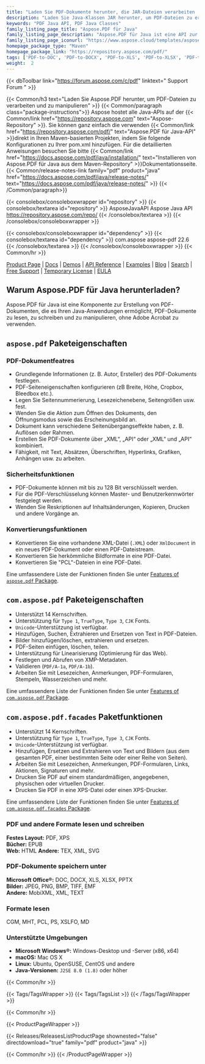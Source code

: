 ```yaml
---
title: "Laden Sie PDF-Dokumente herunter, die JAR-Dateien verarbeiten | Aspose.PDF-API"
description: "Laden Sie Java-Klassen JAR herunter, um PDF-Dateien zu erstellen, zu komprimieren und zu konvertieren. Unterstützt benutzerdefinierte Schriftarten, JavaScript, Lesezeichen, Bilder, Export, Anmerkungen, Formulare und Drucken."
keywords: "PDF Java API, PDF Java Classes"
family_listing_page_title: "Aspose.PDF für Java"
family_listing_page_description: "Aspose.PDF für Java ist eine API zur Erstellung von PDF-Dokumenten, mit der Java-Anwendungen PDF-Dokumente lesen, schreiben und bearbeiten können, ohne Adobe Acrobat zu verwenden. Es unterstützt die Arbeit mit PDF-, XFA-, TXT-, HTML-, PCL-, XML-, XPS- und Bilddateiformaten."
family_listing_page_iconurl: "https://www.aspose.cloud/templates/aspose/App_Themes/V3/images/pdf/272x272/aspose_pdf-for-java-min.png"
homepage_package_type: "Maven"
homepage_package_link: "https://repository.aspose.com/pdf/"
tags: ['PDF-to-DOC', 'PDF-to-DOCX', 'PDF-to-XLS', 'PDF-to-XLSX', 'PDF-to-PPTX', 'PDF-to-TIFF', 'PDF-to-SVG', 'PDF-to-EPUB', 'PDF-to-LaTeX', 'PDF-to-TeX', 'PDF-to-TXT', 'PDF-to-XPS', 'PDFA-to-PDF']
weight:  2
---
```


{{< dbToolbar link="https://forum.aspose.com/c/pdf" linktext=" Support Forum " >}}

{{< Common/h3 text="Laden Sie Aspose.PDF herunter, um PDF-Dateien zu verarbeiten und zu manipulieren"  >}}
{{< Common/paragraph class="package-instructions">}}
Aspose hostet alle Java-APIs auf der
{{< Common/link href="https://repository.aspose.com" text="Aspose-Repository"  >}}. Sie können ganz einfach die verwenden
{{< Common/link href="https://repository.aspose.com/pdf/" text="Aspose.PDF für Java-API"  >}}direkt in Ihren Maven-basierten Projekten, indem Sie folgende Konfigurationen zu Ihrer pom.xml hinzufügen. Für die detaillierten Anweisungen besuchen Sie bitte
{{< Common/link href="https://docs.aspose.com/pdf/java/installation/" text="Installieren von Aspose.PDF für Java aus dem Maven-Repository"  >}}Dokumentationsseite.
{{< Common/release-notes-link family="pdf" product="java" href="https://docs.aspose.com/pdf/java/release-notes/" text="https://docs.aspose.com/pdf/java/release-notes/"  >}}
{{< /Common/paragraph>}}

{{< consolebox/consoleboxwrapper id="repository" >}}
   {{< consolebox/textarea id="repository" >}} 
      <repository>
      <id>AsposeJavaAPI</id>
      <name>Aspose Java API</name>
      <url>https://repository.aspose.com/repo/</url>
      </repository> 
   {{< /consolebox/textarea >}}
{{< /consolebox/consoleboxwrapper >}}

{{< consolebox/consoleboxwrapper id="dependency" >}}
   {{< consolebox/textarea id="dependency" >}}
      <dependency>
      <groupId>com.aspose</groupId>
      <artifactId>aspose-pdf</artifactId>
      <version>22.6</version>
      </dependency>
   {{< /consolebox/textarea >}}
{{< /consolebox/consoleboxwrapper >}}
{{< Common/hr >}}

[Product Page](https://products.aspose.com/pdf/java) | [Docs](https://docs.aspose.com/pdf/java/) | [Demos](https://products.aspose.app/pdf/family) | [API Reference](https://reference.aspose.com/pdf/java) | [Examples](https://github.com/aspose-pdf/Aspose.PDF-for-Java/tree/master/Examples) | [Blog](https://blog.aspose.com/category/pdf/) | [Search](https://search.aspose.com/) | [Free Support](https://forum.aspose.com/c/pdf) | [Temporary License](https://purchase.aspose.com/temporary-license) | [EULA](https://about.aspose.com/legal/eula/)

## Warum Aspose.PDF für Java herunterladen?

Aspose.PDF für Java ist eine Komponente zur Erstellung von PDF-Dokumenten, die es Ihren Java-Anwendungen ermöglicht, PDF-Dokumente zu lesen, zu schreiben und zu manipulieren, ohne Adobe Acrobat zu verwenden.

## `aspose.pdf` Paketeigenschaften

### PDF-Dokumentfeatres

- Grundlegende Informationen (z. B. Autor, Ersteller) des PDF-Dokuments festlegen.
- PDF-Seiteneigenschaften konfigurieren (zB Breite, Höhe, Cropbox, Bleedbox etc.).
- Legen Sie Seitennummerierung, Lesezeichenebene, Seitengrößen usw. fest.
- Wenden Sie die Aktion zum Öffnen des Dokuments, den Öffnungsmodus sowie das Erscheinungsbild an.
- Dokument kann verschiedene Seitenübergangseffekte haben, z. B. Auflösen oder Rahmen.
- Erstellen Sie PDF-Dokumente über „XML“, „API“ oder „XML“ und „API“ kombiniert.
- Fähigkeit, mit Text, Absätzen, Überschriften, Hyperlinks, Grafiken, Anhängen usw. zu arbeiten.

### Sicherheitsfunktionen

- PDF-Dokumente können mit bis zu 128 Bit verschlüsselt werden.
- Für die PDF-Verschlüsselung können Master- und Benutzerkennwörter festgelegt werden.
- Wenden Sie Reskriptionen auf Inhaltsänderungen, Kopieren, Drucken und andere Vorgänge an.

### Konvertierungsfunktionen

- Konvertieren Sie eine vorhandene XML-Datei (`.XML`) oder `XmlDocument` in ein neues PDF-Dokument oder einen PDF-Dateistream.
- Konvertieren Sie herkömmliche Bildformate in eine PDF-Datei.
- Konvertieren Sie "PCL"-Dateien in eine PDF-Datei.

Eine umfassendere Liste der Funktionen finden Sie unter [Features of `aspose.pdf` Package](https://docs.aspose.com/pdf/java/features-of-aspose-pdf-package/).

## `com.aspose.pdf` Paketeigenschaften

- Unterstützt 14 Kernschriften.
- Unterstützung für `Type 1`, `TrueType`, `Type 3`, `CJK` Fonts.
- `Unicode`-Unterstützung ist verfügbar.
- Hinzufügen, Suchen, Extrahieren und Ersetzen von Text in PDF-Dateien.
- Bilder hinzufügen/löschen, extrahieren und ersetzen.
- PDF-Seiten einfügen, löschen, teilen.
- Unterstützung für Linearisierung (Optimierung für das Web).
- Festlegen und Abrufen von XMP-Metadaten.
- Validieren (`PDF/A-1a`, `PDF/A-1b`).
- Arbeiten Sie mit Lesezeichen, Anmerkungen, PDF-Formularen, Stempeln, Wasserzeichen und mehr.

Eine umfassendere Liste der Funktionen finden Sie unter [Features of `com.aspose.pdf` Package](https://docs.aspose.com/pdf/java/features-of-com-aspose-pdf-package/).

## `com.aspose.pdf.facades` Paketfunktionen

- Unterstützt 14 Kernschriften.
- Unterstützung für `Type 1`, `TrueType`, `Type 3`, `CJK` Fonts.
- `Unicode`-Unterstützung ist verfügbar.
- Hinzufügen, Ersetzen und Extrahieren von Text und Bildern (aus dem gesamten PDF, einer bestimmten Seite oder einer Reihe von Seiten).
- Arbeiten Sie mit Lesezeichen, Anmerkungen, PDF-Formularen, Links, Aktionen, Signaturen und mehr.
- Drucken Sie PDF auf einem standardmäßigen, angegebenen, physischen oder virtuellen Drucker.
- Drucken Sie PDF in eine XPS-Datei oder einen XPS-Drucker.

Eine umfassendere Liste der Funktionen finden Sie unter [Features of `com.aspose.pdf.facades` Package](https://docs.aspose.com/pdf/java/features-of-com-aspose-pdf-facades-package/).

### PDF und andere Formate lesen und schreiben

**Festes Layout:** PDF, XPS\
**Bücher:** EPUB\
**Web:** HTML
**Andere:** TEX, XML, SVG

### PDF-Dokumente speichern unter

**Microsoft Office®:** DOC, DOCX, XLS, XLSX, PPTX\
**Bilder:** JPEG, PNG, BMP, TIFF, EMF\
**Andere:** MobiXML, XML, TEXT

### Formate lesen

CGM, MHT, PCL, PS, XSLFO, MD

### Unterstützte Umgebungen

- **Microsoft Windows®:** Windows-Desktop und -Server (x86, x64)
- **macOS:** Mac OS X
- **Linux:** Ubuntu, OpenSUSE, CentOS und andere
- **Java-Versionen:** `J2SE 8.0 (1.8)` oder höher

{{< Common/hr >}}

{{< Tags/TagsWrapper >}}
 {{< Tags/TagsList >}}
{{< /Tags/TagsWrapper >}}

{{< Common/hr >}}

{{< ProductPageWrapper >}}
<!-- ReleasesListProductPage-->
   {{< Releases/ReleasesListProductPage shownested="false"  directdownload="true" family="pdf" product="java" >}}
<!-- /ReleasesListProductPage-->
{{< Common/hr >}}
{{< /ProductPageWrapper >}}

